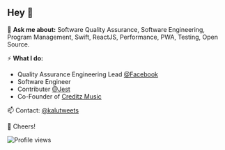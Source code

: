 ## Hey 👋 

💬 **Ask me about:** Software Quality Assurance, Software Engineering, Program Management, Swift, ReactJS, Performance, PWA, Testing, Open Source.

⚡️ **What I do:** 
- Quality Assurance Engineering Lead [@Facebook](https://facebook.com)
- Software Engineer
- Contributer [@Jest](https://github.com/facebook/jest)
- Co-Founder of [Creditz Music](https://www.creditzmusic.com/)

📫 Contact: [@kalutweets](https://twitter.com/kalutweets)

🥂 Cheers!

![Profile views](https://gpvc.arturio.dev/anthonykaluuma)  
